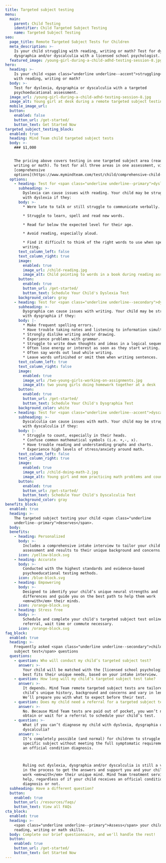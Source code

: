 ```yaml
---
title: Targeted subject testing
menu:
  main:
    parent: Child Testing
    identifier: Child Targeted Subject Testing
    name: Targeted Subject Testing
seo:
  page_title: Remote Targeted Subject Tests for Children
  meta_description: >-
    Is your child struggling with reading, writing or math? Test for dyslexia,
    dysgraphia and/or dyscalculia with a licensed school psychologist.
  featured_image: /young-girl-during-a-child-adhd-testing-session-8.jpg
hero:
  heading: >-
    Is your child <span class="underline underline--accent">struggling</span>
    with reading, writing or math?
  body: >-
    Test for dyslexia, dysgraphia or dyscalculia with a targeted
    psychoeducational assessment.
  image_url: /young-girl-during-a-child-adhd-testing-session-8.jpg
  image_alt: Young girl at desk during a remote targeted subject testing session
  mobile_image_url: 
  button:
    enabled: false
    button_url: /get-started/
    button_text: Get Started Now
targeted_subject_testing_block:
  enabled: true
  heading: Mind Team child targeted subject tests
  body: >-
    ### $1,000


    The pricing above covers testing in one targeted subject area (reading,
    writing or math). To test for all three areas in one assessment, view our
    [comprehensive
    options](https://www.mymindteam.com/test/child/comprehensive-child-testing/).
  options:
    - heading: Test for <span class="underline underline--primary">dyslexia</span>.
      subheading: >-
        Dyslexia can cause issues with reading. Your child may be struggling
        with dyslexia if they:
      body: >-
        * Were late to talk or still struggle to communicate verbally.

        * Struggle to learn, spell and read new words.

        * Read far below the expected level for their age.

        * Avoid reading, especially aloud.

        * Find it difficult to think of the right words to use when speaking or
        writing.
      text_column_left: false
      text_column_right: true
      image:
        enabled: true
        image_url: /child-reading.jpg
        image_alt: Child pointing to words in a book during reading assessment
      button:
        enabled: true
        button_url: /get-started/
        button_text: Schedule Your Child's Dyslexia Test
      background_color: gray
    - heading: Test for <span class="underline underline--secondary">dysgraphia</span>.
      subheading: >-
        Dysgraphia can cause issues with writing. Your child may be struggling
        with dysgraphia if they:
      body: |-
        * Make frequent spelling errors.
        * Have trouble taking notes and listening to information simultaneously.
        * Strongly dislike writing and/or drawing.
        * Experience problems with grammar.
        * Struggle to write down thoughts and ideas in a logical sequence.
        * Often lose energy or interest as soon as they start writing.
        * Often say words out loud while writing.
        * Leave words unfinished or omit them when writing sentences.
      text_column_left: true
      text_column_right: false
      image:
        enabled: true
        image_url: /two-young-girls-working-on-assignments.jpg
        image_alt: two young girls doing homework together at a desk
      button:
        enabled: true
        button_url: /get-started/
        button_text: Schedule Your Child's Dysgraphia Test
      background_color: white
    - heading: Test for <span class="underline underline--accent">dyscalculia</span>.
      subheading: >-
        Dyscalculia can cause issues with math. Your child may be struggling
        with dyscalculia if they:
      body: |-
        * Struggle to count, especially in their heads.
        * Confuse common mathematical symbols (i.e. +,-, x).
        * Have trouble reading and understanding graphs and charts.
        * Experience high levels of stress/anxiety around math.
      text_column_left: false
      text_column_right: true
      image:
        enabled: true
        image_url: /child-doing-math-2.jpg
        image_alt: Young girl and mom practicing math problems and counting with their hands
      button:
        enabled: true
        button_url: /get-started/
        button_text: Schedule Your Child's Dyscalculia Test
      background_color: gray
benefits_block:
  enabled: true
  heading: >-
    The targeted subject testing your child <span class="underline
    underline--primary">deserves</span>.
  body:
  benefits:
    - heading: Personalized
      body: >-
        Includes a comprehensive intake interview to tailor your child’s
        assessment and results to their unique background and concerns.
      icon: /yellow-block.svg
    - heading: Accurate
      body: >-
        Conducted with the highest standards and evidence-based
        psychoeducational testing methods.
      icon: /blue-block.svg
    - heading: Empowering
      body: >-
        Designed to identify your child’s unique neural strengths and
        differences and guide you on the best path to help them work
        <em>with</em> their minds.
      icon: /orange-block.svg
    - heading: Stress free
      body: >-
        Schedule and complete your child's targeted subject test online—no
        referral, wait time or commute necessary.
      icon: /orange-block.svg
faq_block:
  enabled: true
  heading: >-
    Frequently asked <span class="underline underline--secondary">child targeted
    subject test</span> questions
  questions:
    - question: Who will conduct my child’s targeted subject test?
      answer: >-
        Your child will be matched with the [licensed school psychologist](/our-team/) who
        best fits their unique needs, based on your intake interview.
    - question: How long will my child’s targeted subject test take?
      answer: >-
        It depends. Mind Team remote targeted subject tests are tailored to your
        child’s unique history, background and concerns and vary in length.
        We’ll prepare you with what to expect before their test.
    - question: Does my child need a referral for a targeted subject test?
      answer: >-
        No. Because Mind Team tests are paid out of pocket, you won’t need to
        obtain or wait for a referral to schedule your child’s test.
    - question: >-
        What if you can’t diagnose my child with dyslexia, dysgraphia or
        dyscalculia?
      answer: >-
        It’s completely possible (and normal) for children to struggle with a
        specific subject without meeting the full symptomatic requirements for
        an official condition diagnosis. 



        Ruling out dyslexia, dysgraphia and/or dyscalculia is still a vital step
        in the process to get the answers and support you and your child need to
        work <em>with</em> their unique mind. Mind Team treatment services can
        help, regardless of if your child receives an official condition
        diagnosis or not.
  subheading: Have a different question?
  button:
    enabled: true
    button_url: /resources/faqs/
    button_text: View all FAQs
cta_block:
  enabled: true
  heading: >-
    <span class="underline underline--primary">Assess</span> your child’s
    reading, writing or math skills.
  body: Complete our brief questionnaire, and we'll handle the rest!
  button:
    enabled: true
    button_url: /get-started/
    button_text: Get Started Now
---
```

